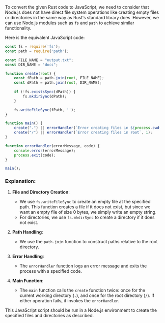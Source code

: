  To convert the given Rust code to JavaScript, we need to consider that Node.js does not have direct file system operations like creating empty files or directories in the same way as Rust's standard library does. However, we can use Node.js modules such as `fs` and `path` to achieve similar functionality.

Here is the equivalent JavaScript code:

```javascript
const fs = require('fs');
const path = require('path');

const FILE_NAME = "output.txt";
const DIR_NAME = "docs";

function create(root) {
    const fPath = path.join(root, FILE_NAME);
    const dPath = path.join(root, DIR_NAME);
    
    if (!fs.existsSync(dPath)) {
        fs.mkdirSync(dPath);
    }

    fs.writeFileSync(fPath, '');
}

function main() {
    create(".") || errorHandler(`Error creating files in ${process.cwd()}`, 1);
    create("/") || errorHandler(`Error creating files in root`, 1);
}

function errorHandler(errorMessage, code) {
    console.error(errorMessage);
    process.exit(code);
}

main();
```

### Explanation:
1. **File and Directory Creation**:
   - We use `fs.writeFileSync` to create an empty file at the specified path. This function creates a file if it does not exist, but since we want an empty file of size 0 bytes, we simply write an empty string.
   - For directories, we use `fs.mkdirSync` to create a directory if it does not exist.

2. **Path Handling**:
   - We use the `path.join` function to construct paths relative to the root directory.

3. **Error Handling**:
   - The `errorHandler` function logs an error message and exits the process with a specified code.

4. **Main Function**:
   - The `main` function calls the `create` function twice: once for the current working directory (`.`), and once for the root directory (`/`). If either operation fails, it invokes the `errorHandler`.

This JavaScript script should be run in a Node.js environment to create the specified files and directories as described.
